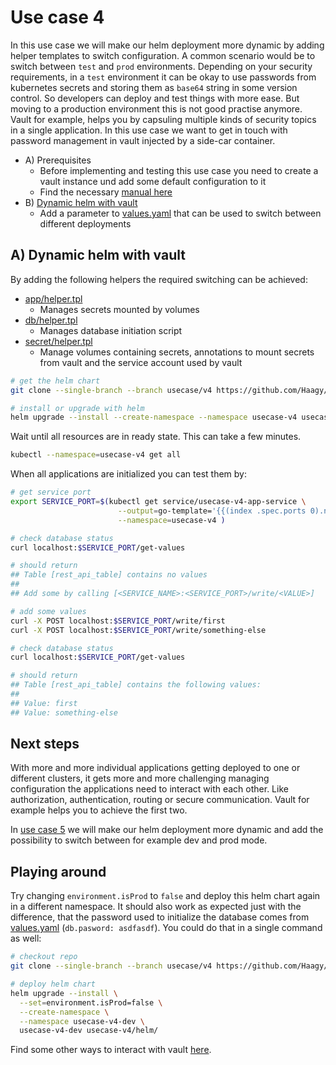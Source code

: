 # Use case 4
In this use case we will make our helm deployment more dynamic by adding helper templates to switch configuration.
A common scenario would be to switch between `test` and `prod` environments.
Depending on your security requirements, in a `test` environment it can be okay to use passwords from kubernetes secrets and storing them as `base64` string in some version control. 
So developers can deploy and test things with more ease.
But moving to a production environment this is not good practise anymore. 
Vault for example, helps you by capsuling multiple kinds of security topics in a single application. 
In this use case we want to get in touch with password management in vault injected by a side-car container.

* A) Prerequisites
  * Before implementing and testing this use case you need to create a vault instance und add some default configuration to it
  * Find the necessary [manual here](PREREQUISITES.md)
* B) [Dynamic helm with vault](#a-dynamic-helm-with-vault)
  * Add a parameter to [values.yaml](helm/values.yaml) that can be used to switch between different deployments

## A) Dynamic helm with vault
By adding the following helpers the required switching can be achieved:
* [app/helper.tpl](helm/templates/app/_helper.tpl)
  * Manages secrets mounted by volumes
* [db/helper.tpl](helm/templates/db/_helper.tpl)
  * Manages database initiation script 
* [secret/helper.tpl](helm/templates/secret/_helper.tpl)
  * Manage volumes containing secrets, annotations to mount secrets from vault and the service account used by vault
```bash
# get the helm chart
git clone --single-branch --branch usecase/v4 https://github.com/Haagy/from-zero-to-k8s.git usecase-v4

# install or upgrade with helm
helm upgrade --install --create-namespace --namespace usecase-v4 usecase-v4 usecase-v4/helm/
```

Wait until all resources are in ready state. This can take a few minutes.
```bash
kubectl --namespace=usecase-v4 get all
```
When all applications are initialized you can test them by:
```bash
# get service port
export SERVICE_PORT=$(kubectl get service/usecase-v4-app-service \
                        --output=go-template='{{(index .spec.ports 0).nodePort}}' \
                        --namespace=usecase-v4 )

# check database status
curl localhost:$SERVICE_PORT/get-values

# should return
## Table [rest_api_table] contains no values
##
## Add some by calling [<SERVICE_NAME>:<SERVICE_PORT>/write/<VALUE>]

# add some values
curl -X POST localhost:$SERVICE_PORT/write/first
curl -X POST localhost:$SERVICE_PORT/write/something-else

# check database status
curl localhost:$SERVICE_PORT/get-values

# should return
## Table [rest_api_table] contains the following values:
##
## Value: first
## Value: something-else
```

## Next steps
With more and more individual applications getting deployed to one or different clusters, it gets more and more challenging managing configuration the applications need to interact with each other.
Like authorization, authentication, routing or secure communication.
Vault for example helps you to achieve the first two.

In [use case 5](https://github.com/Haagy/from-zero-to-k8s/tree/usecase/v5) we will make our helm deployment more dynamic and add the possibility to switch between for example dev and prod mode.


## Playing around
Try changing `environment.isProd` to `false` and deploy this helm chart again in a different namespace.
It should also work as expected just with the difference, that the password used to initialize the database comes from [values.yaml](helm/values.yaml) (`db.pasword: asdfasdf`).
You could do that in a single command as well:
```bash
# checkout repo
git clone --single-branch --branch usecase/v4 https://github.com/Haagy/from-zero-to-k8s.git usecase-v4-dev

# deploy helm chart
helm upgrade --install \
  --set=environment.isProd=false \
  --create-namespace \
  --namespace usecase-v4-dev \
  usecase-v4-dev usecase-v4/helm/
```
Find some other ways to interact with vault [here](https://helm.sh/docs/chart_best_practices/conventions/).
